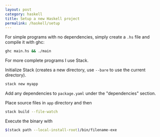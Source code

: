 ```yaml
---
layout: post
category: haskell
title: Setup a new Haskell project
permalink: /haskell/setup
---
```

For simple programs with no dependencies, simply create a `.hs` file and
compile it with ghc:

```sh
ghc main.hs && ./main
```

For more complete programs I use Stack.

Initialize Stack (creates a new directory, use `--bare` to use the current
directory).
```sh
stack new myapp
```

Add any dependencies to `package.yaml` under the "dependencies" section.

Place source files in `app` directory and then
```sh
stack build --file-watch
```

Execute the binary with
```sh
$(stack path --local-install-root)/bin/filename-exe
```
